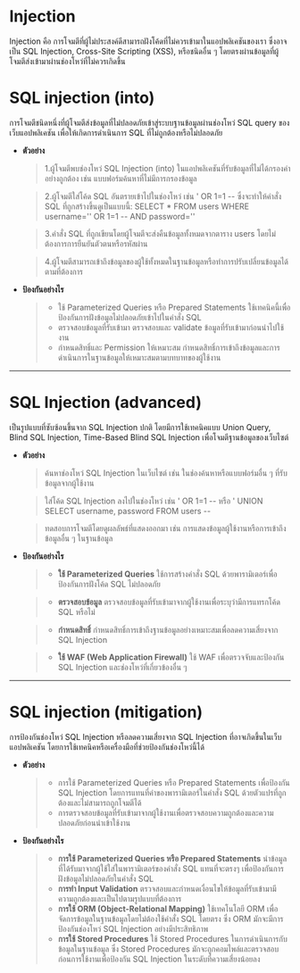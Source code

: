 # Injection

Injection คือ การโจมตีที่ผู้ไม่ประสงค์ดีสามารถฝังโค้ดที่ไม่ควรเข้ามาในแอปพลิเคชันของเรา ซึ่งอาจเป็น SQL Injection, Cross-Site Scripting (XSS), หรือชนิดอื่น ๆ โดยตรงผ่านข้อมูลที่ผู้โจมตีส่งเข้ามาผ่านช่องโหว่ที่ไม่ควรเกิดขึ้น

# SQL injection (into) 

การโจมตีชนิดหนึ่งที่ผู้โจมตีส่งข้อมูลที่ไม่ปลอดภัยเข้าสู่ระบบฐานข้อมูลผ่านช่องโหว่ SQL query ของเว็บแอปพลิเคชัน เพื่อให้เกิดการดำเนินการ SQL ที่ไม่ถูกต้องหรือไม่ปลอดภัย

  - **ตัวอย่าง**
    > 1.ผู้โจมตีพบช่องโหว่ SQL Injection (into) ในแอปพลิเคชันที่รับข้อมูลที่ไม่ได้กรองค่าอย่างถูกต้อง เช่น แบบฟอร์มค้นหาที่ไม่มีการกรองข้อมูล
    
    > 2.ผู้โจมตีใส่โค้ด SQL อันตรายเข้าไปในช่องโหว่ เช่น ' OR 1=1 -- ซึ่งจะทำให้คำสั่ง SQL ที่ถูกสร้างขึ้นดูเป็นแบบนี้: SELECT * FROM users WHERE username='' OR 1=1 -- AND password=''
    
    > 3.คำสั่ง SQL ที่ถูกเขียนโดยผู้โจมตีจะส่งคืนข้อมูลทั้งหมดจากตาราง users โดยไม่ต้องการการยืนยันตัวตนหรือรหัสผ่าน
    
    > 4.ผู้โจมตีสามารถเข้าถึงข้อมูลของผู้ใช้ทั้งหมดในฐานข้อมูลหรือทำการปรับเปลี่ยนข้อมูลได้ตามที่ต้องการ

  - **ป้องกันอย่างไร**
    > - ใช้ Parameterized Queries หรือ Prepared Statements ใช้เทคนิคนี้เพื่อป้องกันการฝังข้อมูลไม่ปลอดภัยเข้าไปในคำสั่ง SQL
    > - ตรวจสอบข้อมูลที่รับเข้ามา ตรวจสอบและ validate ข้อมูลที่รับเข้ามาก่อนนำไปใช้งาน
    > - กำหนดสิทธิ์และ Permission ให้เหมาะสม กำหนดสิทธิ์การเข้าถึงข้อมูลและการดำเนินการในฐานข้อมูลให้เหมาะสมตามบทบาทของผู้ใช้งาน
    
___

# SQL Injection (advanced)

เป็นรูปแบบที่ซับซ้อนขึ้นจาก SQL Injection ปกติ โดยมีการใช้เทคนิคแบบ Union Query, Blind SQL Injection, Time-Based Blind SQL Injection เพื่อโจมตีฐานข้อมูลของเว็บไซต์

  - **ตัวอย่าง**
    
    > ค้นหาช่องโหว่ SQL Injection ในเว็บไซต์ เช่น ในช่องค้นหาหรือแบบฟอร์มอื่น ๆ ที่รับข้อมูลจากผู้ใช้งาน
    
    > ใส่โค้ด SQL Injection ลงไปในช่องโหว่ เช่น ' OR 1=1 -- หรือ ' UNION SELECT username, password FROM users --
    
    > ทดสอบการโจมตีโดยดูผลลัพธ์ที่แสดงออกมา เช่น การแสดงข้อมูลผู้ใช้งานหรือการเข้าถึงข้อมูลอื่น ๆ ในฐานข้อมูล

  - **ป้องกันอย่างไร**

    > - **ใช้ Parameterized Queries** ใช้การสร้างคำสั่ง SQL ด้วยพารามิเตอร์เพื่อป้องกันการฝังโค้ด SQL ไม่ปลอดภัย
    
    > - **ตรวจสอบข้อมูล** ตรวจสอบข้อมูลที่รับเข้ามาจากผู้ใช้งานเพื่อระบุว่ามีการแทรกโค้ด SQL หรือไม่
    
    > - **กำหนดสิทธิ์** กำหนดสิทธิ์การเข้าถึงฐานข้อมูลอย่างเหมาะสมเพื่อลดความเสี่ยงจาก SQL Injection
    
    > - **ใช้ WAF (Web Application Firewall)** ใช้ WAF เพื่อตรวจจับและป้องกัน SQL Injection และช่องโหว่ที่เกี่ยวข้องอื่น ๆ
  
___

# SQL injection (mitigation)

การป้องกันช่องโหว่ SQL Injection หรือลดความเสี่ยงจาก SQL Injection ที่อาจเกิดขึ้นในเว็บแอปพลิเคชัน โดยการใช้เทคนิคหรือเครื่องมือที่ช่วยป้องกันช่องโหว่นี้ได้

  - **ตัวอย่าง**
    
    > - การใช้ Parameterized Queries หรือ Prepared Statements เพื่อป้องกัน SQL Injection โดยการแทนที่ค่าของพารามิเตอร์ในคำสั่ง SQL ด้วยตัวแปรที่ถูกต้องและไม่สามารถถูกโจมตีได้
    > - การตรวจสอบข้อมูลที่รับเข้ามาจากผู้ใช้งานเพื่อตรวจสอบความถูกต้องและความปลอดภัยก่อนนำเข้าใช้งาน
    
  - **ป้องกันอย่างไร**
    
    > - **การใช้ Parameterized Queries หรือ Prepared Statements** นำข้อมูลที่ได้รับมาจากผู้ใช้ใส่ในพารามิเตอร์ของคำสั่ง SQL แทนที่จะตรงๆ เพื่อป้องกันการฝังข้อมูลไม่ปลอดภัยในคำสั่ง SQL     
    > - **การทำ Input Validation** ตรวจสอบและกำหนดเงื่อนไขให้ข้อมูลที่รับเข้ามามีความถูกต้องและเป็นไปตามรูปแบบที่ต้องการ  
    > - **การใช้ ORM (Object-Relational Mapping)** ใช้เทคโนโลยี ORM เพื่อจัดการข้อมูลในฐานข้อมูลโดยไม่ต้องใช้คำสั่ง SQL โดยตรง ซึ่ง ORM มักจะมีการป้องกันช่องโหว่ SQL Injection อย่างมีประสิทธิภาพ
    > - **การใช้ Stored Procedures** ใช้ Stored Procedures ในการดำเนินการกับข้อมูลในฐานข้อมูล ซึ่ง Stored Procedures มักจะถูกคอมไพล์และตรวจสอบก่อนการใช้งานเพื่อป้องกัน SQL Injection ในระดับที่ความเสี่ยงน้อยลง

